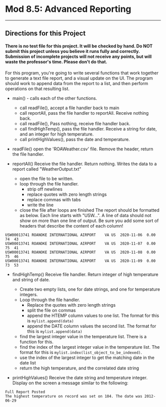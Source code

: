 # Mod 8.5: Advanced Reporting
- - - - 

## Directions for this Project ##
#### There is no test file for this project. It will be checked by hand. Do NOT submit this project unless you believe it runs fully and correctly. Submission of incomplete projects will not receive any points, but will waste the professor's time.  Please don't do that.

For this program, you're going to write several functions that work together to generate a text file report, and a visual update on the UI.
The program should work to append data from the report to a list, and then perform operations on that resulting list.

* main() - calls each of the other functions.
  - call readFile(), accept a file handler back to main
  - call reportAll, pass the file handler to reportAll.  Receive nothing back.
  - call readFile(), Pass nothing, receive file handler back.
  - call findHighTemp(), pass the file handler. Receive a string for date, and an integer for high temperature.
  - call printHighValues(), pass the date and temperature.

* readFile() open the 'ROAWeather.csv' file. Remove the header, return the file handler. 

* reportAll() Receive the file handler. Return nothing. Writes the data to a report called "WeatherOutput.txt"
  - open the file to be written.
  - loop through the file handler.
    - strip off newlines
    - replace quotes with zero length strings
    - replace commas with tabs
    - write the line
  - close the file after loops are finished
The report should be formatted as below.  Each line starts with "USW...". A line of data should not show on more than one line of output.  Be sure you add some sort of headers that describe the content of each column!
```
USW00013741 ROANOKE INTERNATIONAL AIRPORT    VA US  2020-11-06  0.00    74  43
USW00013741 ROANOKE INTERNATIONAL AIRPORT    VA US  2020-11-07  0.00    75  41
USW00013741 ROANOKE INTERNATIONAL AIRPORT    VA US  2020-11-08  0.00    75  46
USW00013741 ROANOKE INTERNATIONAL AIRPORT    VA US  2020-11-09  0.00    73  53
```

* findHighTemp() Receive file handler. Return integer of high temperature and string of date.
  - Create two empty lists, one for date strings, and one for temperature integers.
  - Loop through the file handler.
    - Replace the quotes with zero length strings
    - split the file on commas
    - append the HTEMP column values to one list.  The format for this is `mylist.append(data)`
    - append the DATE column values the second list. The format for this is `mylist.append(data)`
  - find the largest integer value in the temperature list. There is a function for this.
  - find the index of the largest integer value in the temperature list. The format for this is `mylist.index(list_object_to_be_indexed)`.
  - use the index of the largest integer to get the matching date in the date list
  - return the high temperature, and the correlated date string

* printHighValues() Receive the date string and temperature integer. Display on the screen a message similar to the following:
```
Full Report Posted
The highest temperature on record was set on 104. The date was 2012-06-29
```

